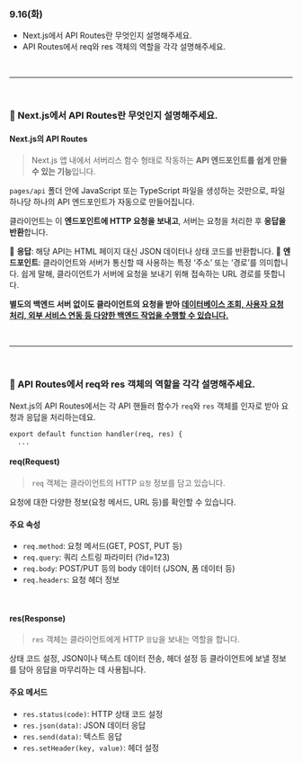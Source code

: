 <h3 id="916화">9.16(화)</h3>
<ul>
<li>Next.js에서 API Routes란 무엇인지 설명해주세요.</li>
<li>API Routes에서 req와 res 객체의 역할을 각각 설명해주세요.</li>
</ul>
<br />

<hr />
<br />

<h3 id="💬-nextjs에서-api-routes란-무엇인지-설명해주세요">💬 Next.js에서 API Routes란 무엇인지 설명해주세요.</h3>
<h4 id="nextjs의-api-routes">Next.js의 API Routes</h4>
<blockquote>
<p>Next.js 앱 내에서 서버리스 함수 형태로 작동하는 <strong>API 엔드포인트를 쉽게 만들 수 있는 기능</strong>입니다. </p>
</blockquote>
<p><code>pages/api</code> 폴더 안에 JavaScript 또는 TypeScript 파일을 생성하는 것만으로, 파일 하나당 하나의 API 엔드포인트가 자동으로 만들어집니다. </p>
<p>클라이언트는 이 <strong>엔드포인트에 HTTP 요청을 보내고</strong>, 서버는 요청을 처리한 후 <strong>응답을 반환</strong>합니다.</p>
<p>🔎 <strong>응답</strong>: 해당 API는 HTML 페이지 대신 JSON 데이터나 상태 코드를 반환합니다.
🔎 <strong>엔드포인트</strong>: 클라이언트와 서버가 통신할 때 사용하는 특정 ‘주소’ 또는 ‘경로’를 의미합니다. 쉽게 말해, 클라이언트가 서버에 요청을 보내기 위해 접속하는 URL 경로를 뜻합니다.</p>
<p><strong>별도의 백엔드 서버 없이도 클라이언트의 요청을 받아 <u>데이터베이스 조회, 사용자 요청 처리, 외부 서비스 연동 등 다양한 백엔드 작업을 수행할 수 있습니다.</u></strong></p>
<br />

<hr />
<br />

<h3 id="💬-api-routes에서-req와-res-객체의-역할을-각각-설명해주세요">💬 API Routes에서 req와 res 객체의 역할을 각각 설명해주세요.</h3>
<p>Next.js의 API Routes에서는 각 API 핸들러 함수가 <code>req</code>와 <code>res</code> 객체를 인자로 받아 요청과 응답을 처리하는데요.</p>
<pre><code class="language-tsx">export default function handler(req, res) {
  ...</code></pre>
<h4 id="reqrequest">req(Request)</h4>
<blockquote>
<p><code>req</code> 객체는 클라이언트의 HTTP <code>요청</code> 정보를 담고 있습니다.</p>
</blockquote>
<p>요청에 대한 다양한 정보(요청 메서드, URL 등)를 확인할 수 있습니다. </p>
<h4 id="주요-속성">주요 속성</h4>
<ul>
<li><code>req.method</code>: 요청 메서드(GET, POST, PUT 등)</li>
<li><code>req.query</code>: 쿼리 스트링 파라미터 (?id=123)</li>
<li><code>req.body</code>: POST/PUT 등의 body 데이터 (JSON, 폼 데이터 등)</li>
<li><code>req.headers</code>: 요청 헤더 정보</li>
</ul>
<br />

<h4 id="resresponse">res(Response)</h4>
<blockquote>
<p><code>res</code> 객체는 클라이언트에게 HTTP <code>응답</code>을 보내는 역할을 합니다. </p>
</blockquote>
<p>상태 코드 설정, JSON이나 텍스트 데이터 전송, 헤더 설정 등 클라이언트에 보낼 정보를 담아 응답을 마무리하는 데 사용됩니다.</p>
<h4 id="주요-메서드">주요 메서드</h4>
<ul>
<li><code>res.status(code)</code>: HTTP 상태 코드 설정</li>
<li><code>res.json(data)</code>: JSON 데이터 응답</li>
<li><code>res.send(data)</code>: 텍스트 응답</li>
<li><code>res.setHeader(key, value)</code>: 헤더 설정</li>
</ul>